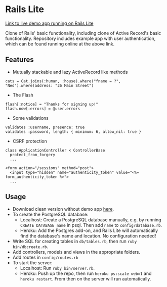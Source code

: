 # Rails Lite

[Link to live demo app running on Rails Lite](http://rld.edmund.io)

Clone of Rails' basic functionality, including clone of Active Record's basic functionality. Repository includes example app with user authentication, which can be found running online at the above link.

## Features

* Mutually stackable and lazy ActiveRecord like methods

```
cats = Cat.joins(:human, :house).where("fname = ?", "Ned").where(address: "26 Main Street")
```

* The Flash

```
flash[:notice] = "Thanks for signing up!"
flash.now[:errors] = @user.errors
```

* Some validations

```
validates :username, presence: true
validates :password, length: { minimum: 6, allow_nil: true }
```

* CSRF protection
```
class ApplicationController < ControllerBase
  protect_from_forgery
  ...

<form action="/sessions" method="post">
  <input type="hidden" name="authenticity_token" value="<%= form_authenticity_token %>">
  ...
```

## Usage

- Download clean version without demo app [here](https://github.com/edmundwright/rails-lite/archive/without-demo-app.zip).
- To create the PostgreSQL database:
  - Localhost: Create a PostgreSQL database manually, e.g. by running `CREATE DATABASE name` in psql. Then add `name` to `config/database.rb`.
  - Heroku: Add the Postgres add-on, and Rails Lite will automatically find the database's name and location. No configuration needed!
- Write SQL for creating tables in `db/tables.rb`, then run `ruby bin/dbcreate.rb`.
- Add controllers, models and views in the appropriate folders.
- Add routes in `config/routes.rb`
- To start the server:
  - Localhost: Run `ruby bin/server.rb`.
  - Heroku: Push up the repo, then run `heroku ps:scale web=1` and `heroku restart`. From then on the server will run automatically.
